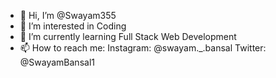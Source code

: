 - 👋 Hi, I’m @Swayam355
- 👀 I’m interested in Coding
- 🌱 I’m currently learning Full Stack Web Development
- 📫 How to reach me: 
Instagram: @swayam._.bansal
Twitter: @SwayamBansal1

<!---
Swayam355/Swayam355 is a ✨ special ✨ repository because its `README.md` (this file) appears on your GitHub profile.
You can click the Preview link to take a look at your changes.
--->
